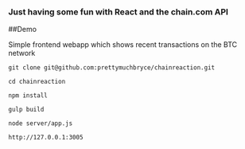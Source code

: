 ### Just having some fun with React and the chain.com API

##Demo

Simple frontend webapp which shows recent transactions on the BTC network

`git clone git@github.com:prettymuchbryce/chainreaction.git`

`cd chainreaction`

`npm install`

`gulp build`

`node server/app.js`

`http://127.0.0.1:3005`
